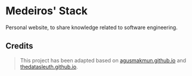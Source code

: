 # Medeiros' Stack

Personal website, to share knowledge related to software engineering.

## Credits

> This project has been adapted based on  [agusmakmun.github.io](https://github.com/agusmakmun/agusmakmun.github.io) and [thedatasleuth.github.io](https://github.com/thedatasleuth/thedatasleuth.github.io).
